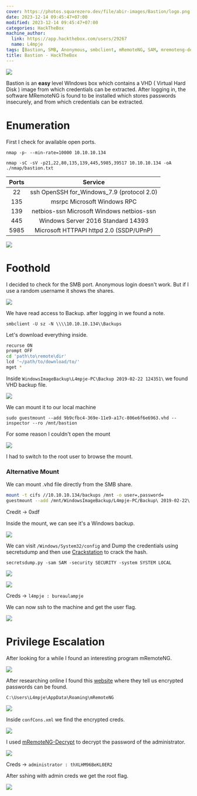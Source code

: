 ```yaml
---
cover: https://photos.squarezero.dev/file/abir-images/Bastion/logo.png
date: 2023-12-14 09:45:47+07:00
modified: 2023-12-14 09:45:47+07:00
categories: HackTheBox
machine_author:
  link: https://app.hackthebox.com/users/29267
  name: L4mpje
tags: [Bastion, SMB, Anonymous, smbclient, mRemoteNG, SAM, mremoteng-decrypt, crackmapexec, vhd, secretsdump, Windows, OSCP, Writeup]
title: Bastion - HackTheBox
---
```


![](https://photos.squarezero.dev/file/abir-images/htbasset/banner.png)



Bastion is an **easy** level WIndows box which contains a VHD ( Virtual Hard Disk ) image from which credentials can be extracted. After logging in, the software MRemoteNG is found to be installed which stores passwords insecurely, and from which credentials can be extracted. 


# Enumeration

First I check for available open ports.

`nmap -p- --min-rate=10000 10.10.10.134`

`nmap -sC -sV -p21,22,80,135,139,445,5985,39517 10.10.10.134 -oA ./nmap/bastion.txt `

|Ports|Service
|:-------------:|:-------------:|
|22| ssh OpenSSH for_Windows_7.9 (protocol 2.0)
|135| msrpc Microsoft Windows RPC
|139| netbios-ssn Microsoft Windows netbios-ssn
|445| Windows Server 2016 Standard 14393
|5985| Microsoft HTTPAPI httpd 2.0 (SSDP/UPnP)

![](https://photos.squarezero.dev/file/abir-images/Bastion/1.png)

# Foothold

I decided to check for the SMB port. Anonymous login doesn't work. But if I use a random username it shows the shares.

![](https://photos.squarezero.dev/file/abir-images/Bastion/2.png)

We have read access to Backup. after logging in we found a note.

`smbclient -U sz -N \\\\10.10.10.134\\Backups`

Let's download everything inside.

```bash
recurse ON
prompt OFF
cd 'path\to\remote\dir'
lcd '~/path/to/download/to/'
mget *
```
Inside `WindowsImageBackup\L4mpje-PC\Backup 2019-02-22 124351\` we found VHD backup file.

![](https://photos.squarezero.dev/file/abir-images/Bastion/3.png)

We can mount it to our local machine 

`sudo guestmount --add 9b9cfbc4-369e-11e9-a17c-806e6f6e6963.vhd --inspector --ro /mnt/bastion`


For some reason I couldn't open the mount 

![](https://photos.squarezero.dev/file/abir-images/Bastion/4.png)

I had to switch to the root user to browse the mount.

### Alternative Mount

We can mount .vhd file directly from the SMB share.


```bash
mount -t cifs //10.10.10.134/backups /mnt -o user=,password=
guestmount --add /mnt/WindowsImageBackup/L4mpje-PC/Backup\ 2019-02-22\ 124351/9b9cfbc3-369e-11e9-a17c-806e6f6e6963.vhd --inspector --ro /mnt2/
```
Credit  →  0xdf

Inside the mount, we can see it's a Windows backup.

![](https://photos.squarezero.dev/file/abir-images/Bastion/5.png)

We can visit `/Windows/System32/config` and Dump the credentials using secretsdump and then use [Crackstation](https://crackstation.net/) to crack the hash.

`secretsdump.py -sam SAM -security SECURITY -system SYSTEM LOCAL`

![](https://photos.squarezero.dev/file/abir-images/Bastion/6.png)

![](https://photos.squarezero.dev/file/abir-images/Bastion/7.png)

Creds → `l4mpje : bureaulampje`

We can now ssh to the machine and get the user flag.

![](https://photos.squarezero.dev/file/abir-images/Bastion/8.png)

# Privilege Escalation

After looking for a while I found an interesting program mRemoteNG. 

![](https://photos.squarezero.dev/file/abir-images/Bastion/9.png)

After researching online I found this [website](https://ethicalhackingguru.com/how-to-exploit-remote-connection-managers/) where they tell us encrypted passwords can be found.

`C:\Users\L4mpje\AppData\Roaming\mRemoteNG`

![](https://photos.squarezero.dev/file/abir-images/Bastion/10.png)

Inside `confCons.xml` we find the encrypted creds.

![](https://photos.squarezero.dev/file/abir-images/Bastion/11.png)


I used [mRemoteNG-Decrypt](https://github.com/haseebT/mRemoteNG-Decrypt) to decrypt the password of the administrator.

![](https://photos.squarezero.dev/file/abir-images/Bastion/12.png)


Creds → `administrator : thXLHM96BeKL0ER2`

After sshing with admin creds we get the root flag.

![](https://photos.squarezero.dev/file/abir-images/Bastion/13.png)
